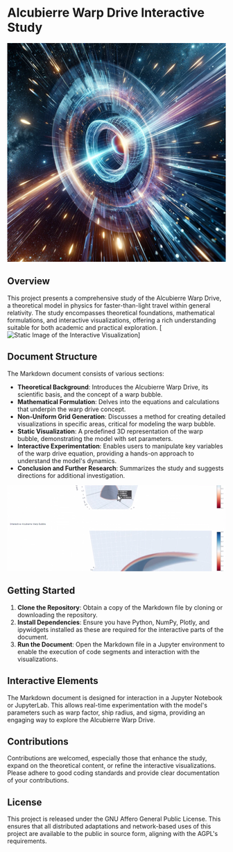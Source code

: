 # Alcubierre Warp Drive Interactive Study
![awb](https://github.com/HermiTech-LLC/WB-Viz/blob/main/AWB.PNG)

## Overview

This project presents a comprehensive study of the Alcubierre Warp Drive, a theoretical model in physics for faster-than-light travel within general relativity. The study encompasses theoretical foundations, mathematical formulations, and interactive visualizations, offering a rich understanding suitable for both academic and practical exploration.
[![Static Image of the Interactive Visualization](URL_TO_STATIC_IMAGE)]
## Document Structure

The Markdown document consists of various sections:

- **Theoretical Background**: Introduces the Alcubierre Warp Drive, its scientific basis, and the concept of a warp bubble.
- **Mathematical Formulation**: Delves into the equations and calculations that underpin the warp drive concept.
- **Non-Uniform Grid Generation**: Discusses a method for creating detailed visualizations in specific areas, critical for modeling the warp bubble.
- **Static Visualization**: A predefined 3D representation of the warp bubble, demonstrating the model with set parameters.
- **Interactive Experimentation**: Enables users to manipulate key variables of the warp drive equation, providing a hands-on approach to understand the model's dynamics.
- **Conclusion and Further Research**: Summarizes the study and suggests directions for additional investigation.

![UI](https://github.com/HermiTech-LLC/WB-Viz/blob/main/IMG_7816.jpeg)

## Getting Started

1. **Clone the Repository**: Obtain a copy of the Markdown file by cloning or downloading the repository.
2. **Install Dependencies**: Ensure you have Python, NumPy, Plotly, and ipywidgets installed as these are required for the interactive parts of the document.
3. **Run the Document**: Open the Markdown file in a Jupyter environment to enable the execution of code segments and interaction with the visualizations.

## Interactive Elements

The Markdown document is designed for interaction in a Jupyter Notebook or JupyterLab. This allows real-time experimentation with the model's parameters such as warp factor, ship radius, and sigma, providing an engaging way to explore the Alcubierre Warp Drive.

## Contributions

Contributions are welcomed, especially those that enhance the study, expand on the theoretical content, or refine the interactive visualizations. Please adhere to good coding standards and provide clear documentation of your contributions.

## License

This project is released under the GNU Affero General Public License. This ensures that all distributed adaptations and network-based uses of this project are available to the public in source form, aligning with the AGPL's requirements.

